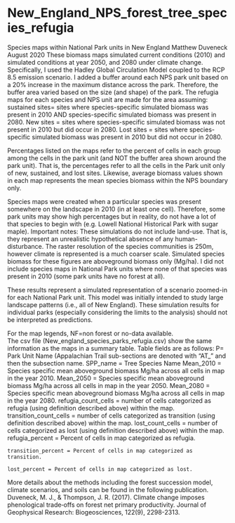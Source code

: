 # New_England_NPS_forest_tree_species_refugia
Species maps within National Park units in New England
Matthew Duveneck
August 2020
These biomass maps simulated current conditions (2010) and simulated conditions at year 2050, and 2080 under climate change.  Specifically, I used the Hadley Global Circulation Model coupled to the RCP 8.5 emission scenario.   I added a buffer around each NPS park unit based on a 20% increase in the maximum distance across the park.  Therefore, the buffer area varied based on the size (and shape) of the park.  The refugia maps for each species and NPS unit are made for the area assuming: sustained sites= sites where species-specific simulated biomass was present in 2010 AND species-specific simulated biomass was present in 2080.  New sites = sites where species-specific simulated biomass was not present in 2010 but did occur in 2080. Lost sites = sites where species-specific simulated biomass was present in 2010 but did not occur in 2080.  

Percentages listed on the maps refer to the percent of cells in each group among the cells in the park unit (and NOT the buffer area shown around the park unit). That is, the percentages refer to all the cells in the Park unit only of new, sustained, and lost sites.  Likewise, average biomass values shown in each map represents the mean species biomass within the NPS boundary only.  

Species maps were created when a particular species was present somewhere on the landscape in 2010 (in at least one cell).  Therefore, some park units may show high percentages but in reality, do not have a lot of that species to begin with (e.g. Lowell National Historical Park with sugar maple).
Important notes: These simulations do not include land-use.  That is, they represent an unrealistic hypothetical absence of any human-disturbance. The raster resolution of the species communities is 250m, however climate is represented is a much coarser scale.  Simulated species biomass for these figures are aboveground biomass only (Mg/ha).  I did not include species maps in National Park units where none of that species was present in 2010 (some park units have no forest at all).  

These results represent a simulated representation of a scenario zoomed-in for each National Park unit.  This model was initially intended to study large landscape patterns (i.e., all of New England).  These simulation results for individual parks (especially considering the limits to the analysis) should not be interpreted as predictions.   

For the map legends, NF=non forest or no-data available.  
The csv file (New_england_species_parks_refugia.csv) show the same information as the maps in a summary table.  Table fields are as follows:
	P= Park Unit Name (Appalachian Trail sub-sections are denoted with “AT_” and then the 	subsection name.
	SPP_name = Tree Species Name
	Mean_2010 = Species specific mean aboveground biomass Mg/ha across all cells in map in the 	year 2010.
	Mean_2050 = Species specific mean aboveground biomass Mg/ha across all cells in map in the 	year 2050.
	Mean_2080 = Species specific mean aboveground biomass Mg/ha across all cells in map in the 	year 2080.
refugia_count_cells = number of cells categorized as refugia (using definition described above) 	within the map.
transition_count_cells = number of cells categorized as transition (using definition described 	above) 	within the map.
lost_count_cells = number of cells categorized as lost (using definition described above) 	within 	the map.
	refugia_percent = Percent of cells in map categorized as refugia.

	transition_percent = Percent of cells in map categorized as transition.

	lost_percent = Percent of cells in map categorized as lost.

More details about the methods including the forest succession model, climate scenarios, and soils can be found in the following publication.  
Duveneck, M. J., & Thompson, J. R. (2017). Climate change imposes phenological trade‐offs on forest net primary productivity. Journal of Geophysical Research: Biogeosciences, 122(9), 2298-2313.
